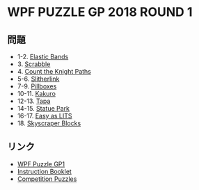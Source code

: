 # WPF PUZZLE GP 2018 ROUND 1

## 問題
- 1-2. [Elastic Bands](../puzzle/elasticbands.md)
- 3\. [Scrabble](../puzzle/scrabble.md)
- 4\. [Count the Knight Paths](../puzzle/counttheknightpaths.md)
- 5-6. [Slitherlink](../puzzle/slitherlink.md)
- 7-9. [Pillboxes](../puzzle/pillboxes.md)
- 10-11. [Kakuro](../puzzle/kakuro.md)
- 12-13. [Tapa](../puzzle/tapa.md)
- 14-15. [Statue Park](../puzzle/statuepark.md)
- 16-17. [Easy as LITS](../puzzle/easyas_lits.md)
- 18\. [Skyscraper Blocks](../puzzle/skyscraper_blocks.md)

## リンク
- [WPF Puzzle GP1](https://gp.worldpuzzle.org/content/wpf-puzzle-gp1-3)
- [Instruction Booklet](https://gp.worldpuzzle.org/content/instruction-booklet-66)
- [Competition Puzzles](https://gp.worldpuzzle.org/content/competition-puzzles-31)
